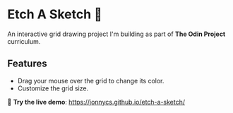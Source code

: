 # Etch A Sketch 🎨
An interactive grid drawing project I'm building as part of **The Odin Project** curriculum.

## Features
- Drag your mouse over the grid to change its color.
- Customize the grid size.

🔗 **Try the live demo**: https://jonnycs.github.io/etch-a-sketch/